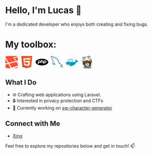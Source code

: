 
# Hello, I'm Lucas 👋

I'm a dedicated developer who enjoys both creating and fixing bugs.

# My toolbox:

<div>
<img src="https://github.com/devicons/devicon/blob/master/icons/laravel/laravel-plain.svg" title="Laravel" alt="Laravel" width="40" height="40"/>&nbsp;
<img src="https://github.com/devicons/devicon/blob/master/icons/html5/html5-original.svg" title="html5" alt="html5" width="40" height="40"/>&nbsp;
<img src="https://github.com/devicons/devicon/blob/master/icons/php/php-plain.svg" title="PHP" alt="PHP" width="40" height="40"/>&nbsp;
<img src="https://github.com/devicons/devicon/blob/master/icons/mysql/mysql-plain.svg" title="mysql" alt="mysql" width="40" height="40"/>&nbsp;
<img src="https://github.com/devicons/devicon/blob/master/icons/docker/docker-plain.svg" title="Docker" alt="Docker" width="40" height="40"/>&nbsp;
<img src="https://github.com/devicons/devicon/blob/master/icons/composer/composer-original.svg" title="Composer" alt="Composer" width="40" height="40"/>&nbsp;
</div>

## What I Do

- 🌐 Crafting web applications using Laravel.
- 🔒 Interested in privacy protection and CTFs
- 👷 Currently working on [sw-character-generator](https://github.com/Lucas-Schmucas/sw-character-generator)

## Connect with Me

- [Xing](https://www.xing.com/profile/Lucas_Breiner)

Feel free to explore my repositories below and get in touch! 📫
